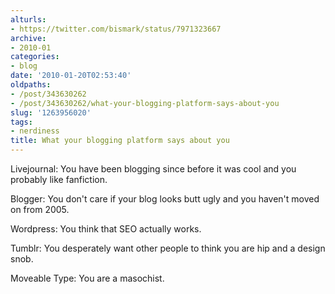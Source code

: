 ```yaml
---
alturls:
- https://twitter.com/bismark/status/7971323667
archive:
- 2010-01
categories:
- blog
date: '2010-01-20T02:53:40'
oldpaths:
- /post/343630262
- /post/343630262/what-your-blogging-platform-says-about-you
slug: '1263956020'
tags:
- nerdiness
title: What your blogging platform says about you
---
```


Livejournal: You have been blogging since before it was cool and you
probably like fanfiction.

Blogger: You don't care if your blog looks butt ugly and you haven't moved
on from 2005.

Wordpress: You think that SEO actually works.

Tumblr: You desperately want other people to think you are hip and
a design snob.

Moveable Type: You are a masochist.
